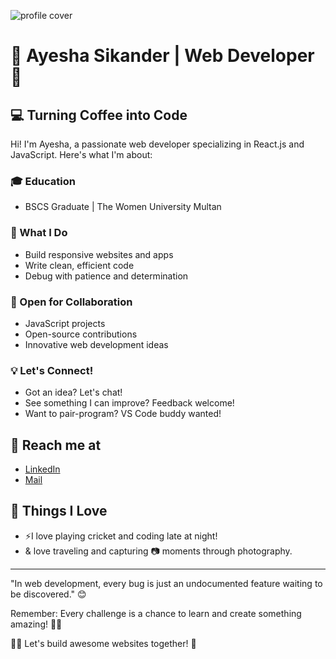 ![profile cover]([/screenshots/latest.png](https://github.com/ayeshasikander/ayeshasikander/blob/060e827c4dbeea50e56e753ccc8b61f1ae3b1860/Ayesha%20Sikander.png))

# 🌟 Ayesha Sikander | Web Developer 🌟

## 💻 Turning Coffee into Code 

Hi! I'm Ayesha, a passionate web developer specializing in React.js and JavaScript. Here's what I'm about:

### 🎓 Education
- BSCS Graduate | The Women University Multan
  
### 🌈 What I Do
- Build responsive websites and apps
- Write clean, efficient code
- Debug with patience and determination


### 🤝 Open for Collaboration
- JavaScript projects
- Open-source contributions
- Innovative web development ideas

### 💡 Let's Connect!
- Got an idea? Let's chat!
- See something I can improve? Feedback welcome!
- Want to pair-program? VS Code buddy wanted!

## 🌟 Reach me at
- [LinkedIn](www.linkedin.com/in/ayesha-sikander)
- [Mail](sikanderayesha46@gmail.com)

## 🚀 Things I Love
- ⚡I love playing cricket and coding late at night!
- & love traveling and capturing 📷 moments through photography.


---

"In web development, every bug is just an undocumented feature waiting to be discovered." 😊

Remember: Every challenge is a chance to learn and create something amazing! 🌱✨

👩‍🎨 Let's build awesome websites together! 🌈
